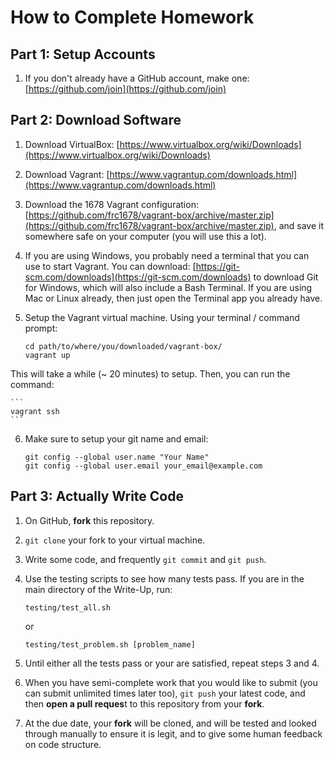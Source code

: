 # How to Complete Homework

## Part 1: Setup Accounts
1. If you don't already have a GitHub account, make one: [https://github.com/join](https://github.com/join)

## Part 2: Download Software
1. Download VirtualBox: [https://www.virtualbox.org/wiki/Downloads](https://www.virtualbox.org/wiki/Downloads)
2. Download Vagrant: [https://www.vagrantup.com/downloads.html](https://www.vagrantup.com/downloads.html)
3. Download the 1678 Vagrant configuration: [https://github.com/frc1678/vagrant-box/archive/master.zip](https://github.com/frc1678/vagrant-box/archive/master.zip), and save it somewhere safe on your computer (you will use this a lot).
4. If you are using Windows, you probably need a terminal that you can use to start Vagrant. You can download: [https://git-scm.com/downloads](https://git-scm.com/downloads) to download Git for Windows, which will also include a Bash Terminal. If you are using Mac or Linux already, then just open the Terminal app you already have.
5. Setup the Vagrant virtual machine. Using your terminal / command prompt:

	```
	cd path/to/where/you/downloaded/vagrant-box/
	vagrant up
	```
This will take a while (~ 20 minutes) to setup. Then, you can run the command:

	```
	vagrant ssh
	```
6. Make sure to setup your git name and email:

	```
	git config --global user.name "Your Name"
	git config --global user.email your_email@example.com
	```

## Part 3: Actually Write Code
1. On GitHub, **fork** this repository.
2. `git clone` your fork to your virtual machine.
3. Write some code, and frequently `git commit` and `git push`.
4. Use the testing scripts to see how many tests pass. If you are in the main directory of the Write-Up, run:<br />
	```
	testing/test_all.sh
	```
	or
	```
	testing/test_problem.sh [problem_name]
	```
	
5. Until either all the tests pass or your are satisfied, repeat steps 3 and 4.
6. When you have semi-complete work that you would like to submit (you can submit unlimited times later too), `git push` your latest code, and then **open a pull reques**t to this repository from your **fork**.
7. At the due date, your **fork** will be cloned, and will be tested and looked through manually to ensure it is legit, and to give some human feedback on code structure.
